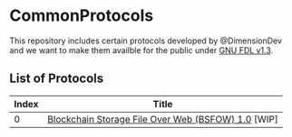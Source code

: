 # CommonProtocols

This repository includes certain protocols developed by @DimensionDev and we want to make them availble for the public under [GNU FDL v1.3](https://www.gnu.org/licenses/fdl-1.3.html).

## List of Protocols

Index       | Title                                                               
----------- | ----------------
0           | [Blockchain Storage File Over Web (BSFOW) 1.0](/specs/0.md) [WIP]
